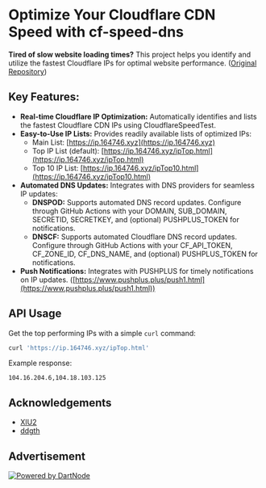 # Optimize Your Cloudflare CDN Speed with cf-speed-dns

**Tired of slow website loading times?**  This project helps you identify and utilize the fastest Cloudflare IPs for optimal website performance. ([Original Repository](https://github.com/ZhiXuanWang/cf-speed-dns))

## Key Features:

*   **Real-time Cloudflare IP Optimization:** Automatically identifies and lists the fastest Cloudflare CDN IPs using CloudflareSpeedTest.
*   **Easy-to-Use IP Lists:** Provides readily available lists of optimized IPs:
    *   Main List: [https://ip.164746.xyz](https://ip.164746.xyz)
    *   Top IP List (default): [https://ip.164746.xyz/ipTop.html](https://ip.164746.xyz/ipTop.html)
    *   Top 10 IP List: [https://ip.164746.xyz/ipTop10.html](https://ip.164746.xyz/ipTop10.html)
*   **Automated DNS Updates:** Integrates with DNS providers for seamless IP updates:
    *   **DNSPOD:**  Supports automated DNS record updates. Configure through GitHub Actions with your DOMAIN, SUB\_DOMAIN, SECRETID, SECRETKEY, and (optional) PUSHPLUS\_TOKEN for notifications.
    *   **DNSCF:**  Supports automated Cloudflare DNS record updates.  Configure through GitHub Actions with your CF\_API\_TOKEN, CF\_ZONE\_ID, CF\_DNS\_NAME, and (optional) PUSHPLUS\_TOKEN for notifications.
*   **Push Notifications:**  Integrates with PUSHPLUS for timely notifications on IP updates. ([https://www.pushplus.plus/push1.html](https://www.pushplus.plus/push1.html))

## API Usage

Get the top performing IPs with a simple `curl` command:

```bash
curl 'https://ip.164746.xyz/ipTop.html'
```

Example response:

```
104.16.204.6,104.18.103.125
```

## Acknowledgements

*   [XIU2](https://github.com/XIU2/CloudflareSpeedTest)
*   [ddgth](https://github.com/ddgth/cf2dns)

## Advertisement

[![Powered by DartNode](https://dartnode.com/branding/DN-Open-Source-sm.png)](https://dartnode.com "Powered by DartNode - Free VPS for Open Source")